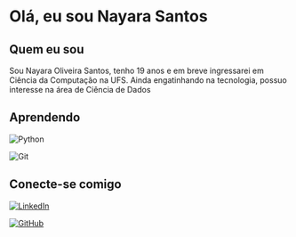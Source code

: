 # Olá, eu sou Nayara Santos
## Quem eu sou 
Sou Nayara Oliveira Santos, tenho 19 anos e em breve ingressarei em Ciência da Computação na UFS. Ainda engatinhando na tecnologia, possuo interesse na área de Ciência de Dados
## Aprendendo
![Python](https://img.shields.io/badge/python-020929?style=for-the-badge&logo=python&logoColor=white)

![Git](https://img.shields.io/badge/GIT-020929?style=for-the-badge&logo=git&logoColor=white)

## Conecte-se comigo 
[![LinkedIn](https://img.shields.io/badge/LinkedIn-020929?style=for-the-badge&logo=linkedin&logoColor=white)](https://www.linkedin.com/in/nayara-oliveira-santos-a0989a211/) 

[![GitHub](https://img.shields.io/badge/GitHub-020929?style=for-the-badge&logo=github&logoColor=white)](https://github.com/nayara014)